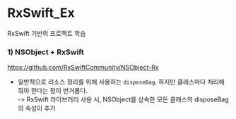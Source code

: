 # RxSwift_Ex
RxSwift 기반의 프로젝트 학습

### 1) NSObject + RxSwift
https://github.com/RxSwiftCommunity/NSObject-Rx

- 일반적으로 리소스 정리를 위해 사용하는 `disposeBag`. 하지만 클래스마다 처리해줘야 한다는 점이 번거롭다.  
-> RxSwift 라이브러리 사용 시, NSObject를 상속한 모든 클래스의 disposeBag의 속성이 추가
